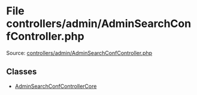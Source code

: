 File controllers/admin/AdminSearchConfController.php
=========
Source: [controllers/admin/AdminSearchConfController.php](https://github.com/PrestaShop/PrestaShop/blob/1.6.1.1/controllers/admin/AdminSearchConfController.php)


Classes
-------

* [AdminSearchConfControllerCore](class.AdminSearchConfControllerCore.md)

